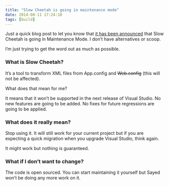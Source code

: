 ```yaml
---
title: "Slow Cheetah is going in maintenance mode"
date: 2014-08-11 17:24:18
tags: [build]
---
```


Just a quick blog post to let you know that [it has been announced](https://github.com/sayedihashimi/slow-cheetah/issues/158) that Slow Cheetah is going in Maintenance Mode. I don’t have alternatives or scoop. 

I’m just trying to get the word out as much as possible.

### What is Slow Cheetah?

It’s a tool to transform XML files from App.config and <strike>Web.config</strike> (this will not be affected).

What does that mean for me?

It means that it won’t be supported in the next release of Visual Studio. No new features are going to be added. No fixes for future regressions are going to be applied.

### What does it really mean?

Stop using it. It will still work for your current project but if you are expecting a quick migration when you upgrade Visual Studio, think again.

It might work but nothing is guaranteed. 

### What if I don’t want to change?

The code is open sourced. You can start maintaining it yourself but Sayed won’t be doing any more work on it.